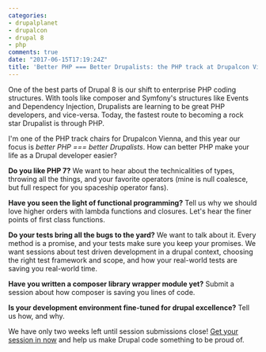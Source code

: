 ```yaml
---
categories:
- drupalplanet
- drupalcon
- drupal 8
- php
comments: true
date: "2017-06-15T17:19:24Z"
title: 'Better PHP === Better Drupalists: the PHP track at Drupalcon Vienna'
---
```


One of the best parts of Drupal 8 is our shift to enterprise PHP coding structures. With tools like composer and Symfony's structures like Events and Dependency Injection, Drupalists are learning to be great PHP developers, and vice-versa. Today, the fastest route to becoming a rock star Drupalist is through PHP.

I'm one of the PHP track chairs for Drupalcon Vienna, and this year our focus is *better PHP === better Drupalists*. How can better PHP make your life as a Drupal developer easier?

<!--more--> 

**Do you like PHP 7?** We want to hear about the technicalities of types, throwing all the things, and your favorite operators (mine is null coalesce, but full respect for you spaceship operator fans). 

**Have you seen the light of functional programming?** Tell us why we should love higher orders with lambda functions and closures. Let's hear the finer points of first class functions.

**Do your tests bring all the bugs to the yard?** We want to talk about it. Every method is a promise, and your tests make sure you keep your promises. We want sessions about test driven development in a drupal context, choosing the right test framework and scope, and how your real-world tests are saving you real-world time.

**Have you written a composer library wrapper module yet?** Submit a session about how composer is saving you lines of code.

**Is your development environment fine-tuned for drupal excellence?** Tell us how, and why.

We have only two weeks left until session submissions close! [Get your session in now](https://events.drupal.org/node/add/session?og_group_ref=14447) and help us make Drupal code something to be proud of.
